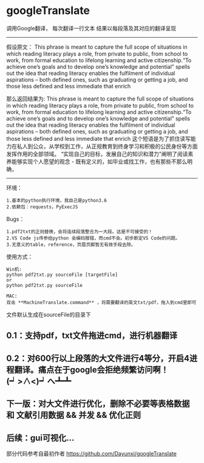 # googleTranslate

调用Google翻译， 每次翻译一行文本
结果以每段落及其对应的翻译呈现

-----

假设原文：
This phrase is meant to capture the full scope of situations in which reading literacy plays a role, from private to public, from school to work, from formal education to lifelong learning and active citizenship.“To achieve one’s goals and to develop one’s knowledge and potential” spells out the idea that reading literacy enables the fulfilment of individual aspirations – both defined ones, such as graduating or getting a job, and those less defined and less immediate that enrich

那么返回结果为:
This phrase is meant to capture the full scope of situations in which reading literacy plays a role, from private to public, from school to work, from formal education to lifelong learning and active citizenship.“To achieve one’s goals and to develop one’s knowledge and potential” spells out the idea that reading literacy enables the fulfilment of individual aspirations – both defined ones, such as graduating or getting a job, and those less defined and less immediate that enrich
这个短语是为了抓住读写能力在私人到公众，从学校到工作，从正规教育到终身学习和积极的公民身份等方面发挥作用的全部领域。 “实现自己的目标，发展自己的知识和潜力”阐明了阅读素养能够实现个人愿望的观念 - 既有定义的，如毕业或找工作，也有那些不那么明确，

-----
环境：
```dos
1.基本的python执行环境，我自己是python3.6
2.依赖包：requests，PyExecJS
```

Bugs：
```dos
1.pdf2txt的正则替换，会将连续段落整合为一大段。这是不可接受的！
2.VS Code js传参给python 会编码报错，而cmd不会。初步断定VS Code的问题。
3.无意义的table，reference，页眉页脚暂无有效手段去除。
```



使用方式：
```dos
Win机:
python pdf2txt.py sourceFile [targetFile]
or
python pdf2txt.py sourceFile

MAC:
双击 **MachineTranslate.command** ，将需要翻译的英文txt/pdf，拖入到cmd里即可
```
文件默认生成在sourceFile的目录下

0.1：支持pdf，txt文件拖进cmd，进行机器翻译
-----
0.2：对600行以上段落的大文件进行4等分，开启4进程翻译。痛点在于google会拒绝频繁访问啊！  (┙>∧<)┙へ┻┻
-----
下一版：对大文件进行优化，删除不必要等表格数据 和 文献引用数据 && 并发 && 优化正则
-----
后续：gui可视化...
-----
部分代码参考自最初作者 https://github.com/Dayunxi/googleTranslate
